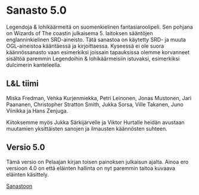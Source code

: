 # Sanasto 5.0
Legendoja & lohikäärmeitä on suomenkielinen fantasiaroolipeli. Sen pohjana on Wizards of The coastin julkaisema 5. laitoksen sääntöjen englanninkielinen SRD-aineisto. Tätä sanastoa on käytetty SRD- ja muuta OGL-aineistoa kääntäessä ja kirjoittaessa.
Kyseessä ei ole suora käännössanasto vaan esimerkiksi joissain tapauksissa olemme korvanneet sisältöä paremmin Legendoihin & lohikäärmeisiin istuvaksi, esimerkiksi dulcimerin kanteleella.

## L&L tiimi
Miska Fredman, Vehka Kurjenmiekka, Petri Leinonen, Jonas Mustonen, Jari Paananen, Christopher Stratton Smith, Jukka Sorsa, Ville Takanen, Juno Viinikka ja Hans Zenjuga.

Kiitoksemme myös Jukka Särkijärvelle ja Viktor Hurtalle heidän avustaan muutamien yksittäisten sanojen ja ilmausten käännösten suhteen.

## Versio 5.0
Tämä versio on Pelaajan kirjan toisen painoksen julkaisun ajalta. Ainoa ero versioon 4.0 on että eläinten hallinta on nyt paremmin taitoa kuvaava eläinten käsittely.

[Sanastoon](Sanasto.csv)